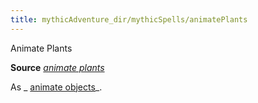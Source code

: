 ```yaml
---
title: mythicAdventure_dir/mythicSpells/animatePlants
---
```

Animate Plants

**Source** [_animate plants_](spell_dir/animatePlants#_animate-plants)

As _ [animate objects](mythicAdventures/mythicSpell_dir/animateObjects#_animate-objects-mythic)_.

